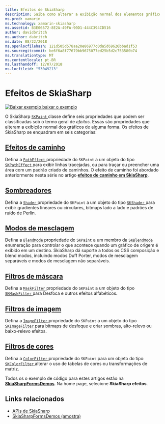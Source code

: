 ```yaml
---
title: Efeitos de SkiaSharp
description: Saiba como alterar a exibição normal dos elementos gráficos com gradientes, bitmaps lado a lado, modos de mesclagem, Desfoque e outros efeitos.
ms.prod: xamarin
ms.technology: xamarin-skiasharp
ms.assetid: B3E06572-8E2A-49FA-90D1-444C394CD516
author: davidbritch
ms.author: dabritch
ms.date: 08/22/2018
ms.openlocfilehash: 121d505d578aa20e86977c0da5d69626bbad1f53
ms.sourcegitcommit: be6f6a8f77679bb9675077ed25b5d2c753580b74
ms.translationtype: MT
ms.contentlocale: pt-BR
ms.lasthandoff: 12/07/2018
ms.locfileid: "53049213"
---
```

# <a name="skiasharp-effects"></a>Efeitos de SkiaSharp

[![Baixar exemplo](~/media/shared/download.png) baixar o exemplo](https://developer.xamarin.com/samples/xamarin-forms/SkiaSharpForms/Demos/)

O SkiaSharp [ `SKPaint` ](xref:SkiaSharp.SKPaint) classe define seis propriedades que podem ser classificadas sob o termo geral de _efeitos_. Essas são propriedades que alteram a exibição normal dos gráficos de alguma forma. Os efeitos de SkiaSharp se enquadram em seis categorias:

## <a name="path-effectscurveseffectsmd"></a>[Efeitos de caminho](../curves/effects.md)

Defina a [ `PathEffect` ](xref:SkiaSharp.SKPaint.PathEffect) propriedade do `SKPaint` a um objeto do tipo [ `SKPathEffect` ](xref:SkiaSharp.SKPathEffect) para exibir linhas tracejadas, ou para traçar ou preencher uma área com um padrão criado de caminhos. O efeito de caminho foi abordado anteriormente nesta série no artigo [ **efeitos de caminho em SkiaSharp**](../curves/effects.md).

## <a name="shadersshadersindexmd"></a>[Sombreadores](shaders/index.md)

Defina a [ `Shader` ](xref:SkiaSharp.SKPaint.Shader) propriedade do `SKPaint` a um objeto do tipo [ `SKShader` ](xref:SkiaSharp.SKShader) para exibir gradientes lineares ou circulares, bitmaps lado a lado e padrões de ruído de Perlin.

## <a name="blend-modesblend-modesindexmd"></a>[Modos de mesclagem](blend-modes/index.md)

Defina a [ `BlendMode` ](xref:SkiaSharp.SKPaint.BlendMode) propriedade do `SKPaint` a um membro da [ `SKBlendMode` ](xref:SkiaSharp.SKBlendMode) enumeração para controlar o que acontece quando um gráfico de origem é exibido em um destino. SkiaSharp dá suporte a todos os CSS composição e blend modos, incluindo modos Duff Porter, modos de mesclagem separáveis e modos de mesclagem não separáveis.

## <a name="mask-filtersmask-filtersmd"></a>[Filtros de máscara](mask-filters.md)

Defina a [ `MaskFilter` ](xref:SkiaSharp.SKPaint.MaskFilter) propriedade do `SKPaint` a um objeto do tipo [ `SKMaskFilter` ](xref:SkiaSharp.SKMaskFilter) para Desfoca e outros efeitos alfabéticos.

## <a name="image-filtersimage-filtersmd"></a>[Filtros de imagem](image-filters.md)

Defina a [ `ImageFilter` ](xref:SkiaSharp.SKPaint.ImageFilter) propriedade do `SKPaint` a um objeto do tipo [ `SKImageFilter` ](xref:SkiaSharp.SKImageFilter) para bitmaps de desfoque e criar sombras, alto-relevo ou baixo-relevo efeitos.

## <a name="color-filterscolor-filtersmd"></a>[Filtros de cores](color-filters.md)

Defina a [ `ColorFilter` ](xref:SkiaSharp.SKPaint.ColorFilter) propriedade do `SKPaint` para um objeto do tipo [ `SKColorFilter` ](xref:SkiaSharp.SKColorFilter) alterar o uso de tabelas de cores ou transformações de matriz.

Todos os o exemplo de código para estes artigos estão na [ **SkiaSharpFormsDemos**](https://developer.xamarin.com/samples/xamarin-forms/SkiaSharpForms/Demos/). Na home page, selecione **SkiaSharp efeitos**.

## <a name="related-links"></a>Links relacionados

- [APIs de SkiaSharp](https://docs.microsoft.com/dotnet/api/skiasharp)
- [SkiaSharpFormsDemos (amostra)](https://developer.xamarin.com/samples/xamarin-forms/SkiaSharpForms/Demos/)

